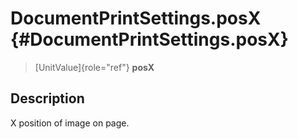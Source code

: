 DocumentPrintSettings.posX {#DocumentPrintSettings.posX}
==========================

> [UnitValue]{role="ref"} **posX**

Description
-----------

X position of image on page.
